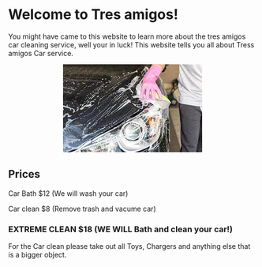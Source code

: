# Welcome to Tres amigos!

You might have came to this website to learn more about the tres amigos car cleaning service, well your in  luck!
This website tells you all about Tress amigos Car service.

<p Align="center">
<img src="/carwash.jpeg">
</p>

## Prices

Car Bath $12 (We will wash your car)                                

Car clean $8 (Remove trash and vacume car)

### EXTREME CLEAN $18 (WE WILL Bath and clean your car!)

For the Car clean please take out all Toys, Chargers and anything else that is a bigger object.
